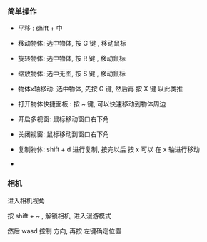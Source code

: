 ### 简单操作

+ 平移 : shift + 中
+ 移动物体: 选中物体, 按 G 键 , 移动鼠标

+ 旋转物体: 选中物体, 按 R 键 , 移动鼠标

+ 缩放物体: 选中无图, 按 S 键 ,  移动鼠标

+ 物体x轴移动: 选中物体, 先按 G 键, 然后再 按 X 键
  							 以此类推



+ 打开物体快捷面板 :  按  ~  键,  可以快速移动到物体周边



+ 开启多视窗:  鼠标移动窗口右下角 
+ 关闭视窗: 鼠标移动到窗口右下角
+ 复制物体:  shift + d 进行复制,  按完以后  按 x 可以 在  x 轴进行移动
+ 



### 相机

进入相机视角

按 shift + ~ , 解锁相机, 进入漫游模式

然后  wasd 控制 方向,  再按 左键确定位置



